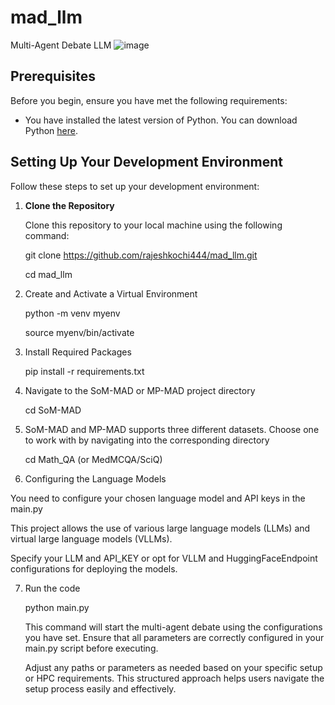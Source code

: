 # mad_llm
Multi-Agent Debate LLM
![image](https://github.com/rajeshkochi444/mad_llm/assets/40799655/4747bfbd-7a06-4aad-b6d2-98fb0f740973)

## Prerequisites

Before you begin, ensure you have met the following requirements:
- You have installed the latest version of Python. You can download Python [here](https://www.python.org/downloads/).

## Setting Up Your Development Environment

Follow these steps to set up your development environment:

1. **Clone the Repository**

   Clone this repository to your local machine using the following command:
   
   git clone https://github.com/rajeshkochi444/mad_llm.git
   
   cd mad_llm
   
2. Create and Activate a Virtual Environment
   
   python -m venv myenv
   
   source myenv/bin/activate

3. Install Required Packages
   
   pip install -r requirements.txt

4. Navigate to the SoM-MAD or MP-MAD project directory

   cd SoM-MAD

5. SoM-MAD and MP-MAD supports three different datasets. Choose one to work with by navigating into the corresponding directory

   cd Math_QA (or MedMCQA/SciQ)

6. Configuring the Language Models
   
You need to configure your chosen language model and API keys in the main.py

This project allows the use of various large language models (LLMs) and virtual large language models (VLLMs). 

Specify your LLM and API_KEY or opt for VLLM and HuggingFaceEndpoint configurations for deploying the models.

7. Run the code 

   python main.py

   This command will start the multi-agent debate using the configurations you have set. Ensure that all parameters are correctly configured in your main.py script before executing.

   Adjust any paths or parameters as needed based on your specific setup or HPC requirements. This structured approach helps users navigate the setup process easily and effectively.


   
